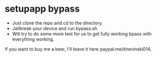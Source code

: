 # setupapp bypass

- Just clone the repo and cd to the directory.
- Jailbreak your device and run bypass.sh
- Will try to do some more test for us to get fully working bpass with everything working.

If you want to buy me a beer, I'll leave it here paypal.me/khevinski014.
